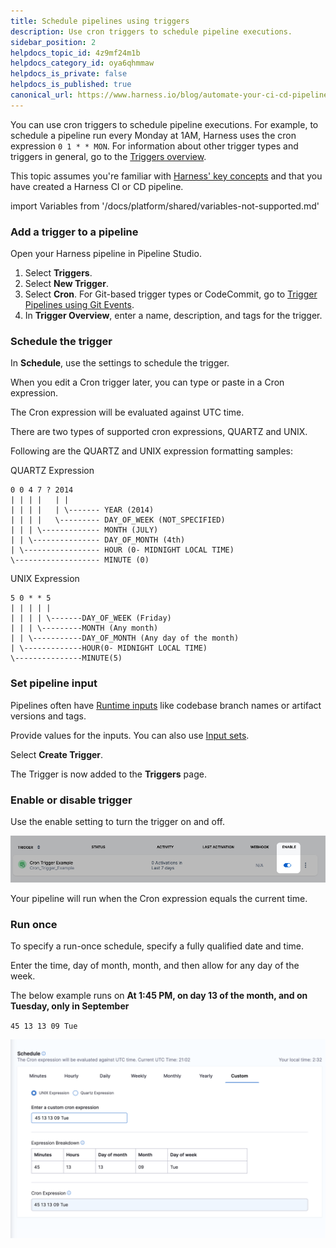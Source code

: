 ```yaml
---
title: Schedule pipelines using triggers
description: Use cron triggers to schedule pipeline executions.
sidebar_position: 2
helpdocs_topic_id: 4z9mf24m1b
helpdocs_category_id: oya6qhmmaw
helpdocs_is_private: false
helpdocs_is_published: true
canonical_url: https://www.harness.io/blog/automate-your-ci-cd-pipeline-using-triggers
---
```


You can use cron triggers to schedule pipeline executions. For example, to schedule a pipeline run every Monday at 1AM, Harness uses the cron expression `0 1 * * MON`. For information about other trigger types and triggers in general, go to the [Triggers overview](./triggers-overview).

This topic assumes you're familiar with [Harness' key concepts](/docs/platform/get-started/key-concepts.md) and that you have created a Harness CI or CD pipeline.

import Variables from '/docs/platform/shared/variables-not-supported.md'

<Variables />

### Add a trigger to a pipeline

Open your Harness pipeline in Pipeline Studio.

1. Select **Triggers**.
2. Select **New Trigger**.
3. Select **Cron**.
   For Git-based trigger types or CodeCommit, go to [Trigger Pipelines using Git Events](triggering-pipelines.md).
4. In **Trigger Overview**, enter a name, description, and tags for the trigger.

### Schedule the trigger

In **Schedule**, use the settings to schedule the trigger.

When you edit a Cron trigger later, you can type or paste in a Cron expression.

The Cron expression will be evaluated against UTC time.

There are two types of supported cron expressions, QUARTZ and UNIX.

Following are the QUARTZ and UNIX expression formatting samples:

QUARTZ Expression
```
0 0 4 7 ? 2014
| | | |   | |
| | | |   | \------- YEAR (2014)
| | | |   \--------- DAY_OF_WEEK (NOT_SPECIFIED)
| | | \------------- MONTH (JULY)
| | \--------------- DAY_OF_MONTH (4th)
| \----------------- HOUR (0- MIDNIGHT LOCAL TIME)
\------------------- MINUTE (0)
```

UNIX Expression

```
5 0 * * 5
| | | | |
| | | | \-------DAY_OF_WEEK (Friday)
| | | \---------MONTH (Any month)
| | \-----------DAY_OF_MONTH (Any day of the month)
| \-------------HOUR(0- MIDNIGHT LOCAL TIME)
\---------------MINUTE(5)
```

### Set pipeline input

Pipelines often have [Runtime inputs](../variables-and-expressions/runtime-inputs.md) like codebase branch names or artifact versions and tags.

Provide values for the inputs. You can also use [Input sets](../pipelines/input-sets.md).

Select **Create Trigger**.

The Trigger is now added to the **Triggers** page.

### Enable or disable trigger

Use the enable setting to turn the trigger on and off.

![](./static/schedule-pipelines-using-cron-triggers-20.png)

Your pipeline will run when the Cron expression equals the current time.

### Run once

To specify a run-once schedule, specify a fully qualified date and time.

Enter the time, day of month, month, and then allow for any day of the week.

The below example runs on **At 1:45 PM, on day 13 of the month, and on Tuesday, only in September**

`45 13 13 09 Tue`

![](./static/schedule-pipelines-using-cron-triggers-21.png)
